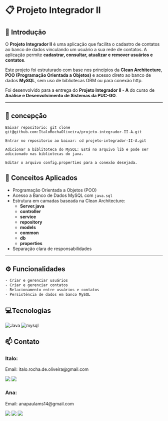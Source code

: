 # 📋 Projeto Integrador II

## 📖 Introdução

O **Projeto Integrador II** é uma aplicação que facilita o cadastro de contatos ao banco de dados vinculando um usuário a sua rede de contatos. A aplicação permite **cadastrar, consultar, atualizar e remover usuários e contatos**.

Este projeto foi estruturado com base nos princípios da **Clean Architecture**, **POO (Programação Orientada a Objetos)** e acesso direto ao banco de dados **MySQL**, sem uso de bibliotecas ORM ou para conexão http.

Foi desenvolvido para a entrega do **Projeto Integrador II - A** do curso de **Análise e Desenvolvimento de Sistemas da PUC-GO**.

---

## 📖 concepção

```
Baixar repositorio: git clone git@github.com:ItaloRochaOliveira/projeto-integrador-II-A.git

Entrar no repositorio ao baixar: cd projeto-integrador-II-A.git

Adicionar a biblitoteca do MySQL: Está no arquivo lib e pode ser adicionado nas bibliotecas do java.

Editar o arquivo config.properties para a conexão desejada.
```

## 🧠 Conceitos Aplicados

- Programação Orientada a Objetos (POO)
- Acesso a Banco de Dados MySQL com `java.sql`
- Estrutura em camadas baseada na Clean Architecture:
  - **Server.java**
  - **controller**
  - **service**
  - **repository**
  - **models**
  - **common**
  - **db**
  - **properties**
- Separação clara de responsabilidades
---

## ⚙️ Funcionalidades

```bash
- Criar e gerenciar usuários
- Criar e gerenciar contatos
- Relacionamento entre usuários e contatos
- Persistência de dados em banco MySQL
```

## 💻Tecnologias

![Java](https://img.shields.io/badge/java-blue?style=for-the-badge&logo=java&logoColor=black)
![mysql](https://img.shields.io/badge/mysql-white?style=for-the-badge&logo=mysql&logoColor=red)

## 📫 Contato

### Italo:

<p>Email: italo.rocha.de.oliveira@gmail.com</p>

<a href = "mailto:italo.rocha.de.oliveira@gmail.com"><img src="https://img.shields.io/badge/-Gmail-%23333?style=for-the-badge&logo=gmail&logoColor=white" alvo ="_blank"></a>
<a href="https://www.linkedin.com/in/italorochaoliveira/" target="_blank"><img src="https://img.shields.io/badge/-LinkedIn-%230077B5?style=for-the-badge&logo=linkedin&logoColor=white" target="_blank"></a>

### Ana:

<p>Email: anapaulams14@gmail.com</p>

<a href = "https://github.com/anamspaula"><img src="https://img.shields.io/badge/-Github-%23333?style=for-the-badge&logo=github&logoColor=white" alvo ="_blank"></a>
<a href = "mailto:anapaulams14@gmail.com"><img src="https://img.shields.io/badge/-Gmail-%23333?style=for-the-badge&logo=gmail&logoColor=white" alvo ="_blank"></a>
<a href="https://www.linkedin.com/in/anapaulamartinss/" target="_blank"><img src="https://img.shields.io/badge/-LinkedIn-%230077B5?style=for-the-badge&logo=linkedin&logoColor=white" target="_blank"></a>


